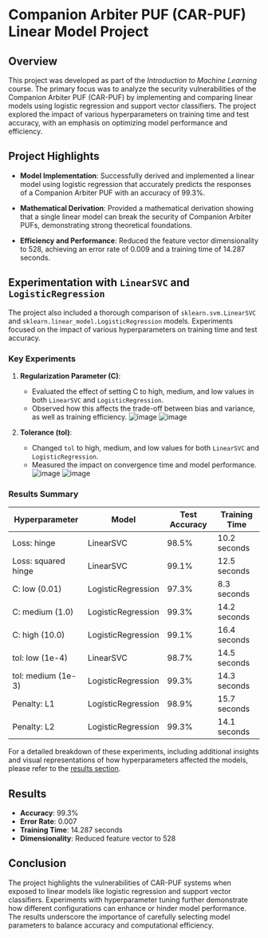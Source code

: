 # Companion Arbiter PUF (CAR-PUF) Linear Model Project

## Overview

This project was developed as part of the *Introduction to Machine Learning* course. The primary focus was to analyze the security vulnerabilities of the Companion Arbiter PUF (CAR-PUF) by implementing and comparing linear models using logistic regression and support vector classifiers. The project explored the impact of various hyperparameters on training time and test accuracy, with an emphasis on optimizing model performance and efficiency.

## Project Highlights

- **Model Implementation**: 
  Successfully derived and implemented a linear model using logistic regression that accurately predicts the responses of a Companion Arbiter PUF with an accuracy of 99.3%.

- **Mathematical Derivation**: 
  Provided a mathematical derivation showing that a single linear model can break the security of Companion Arbiter PUFs, demonstrating strong theoretical foundations.

- **Efficiency and Performance**: 
  Reduced the feature vector dimensionality to 528, achieving an error rate of 0.009 and a training time of 14.287 seconds.

## Experimentation with `LinearSVC` and `LogisticRegression`

The project also included a thorough comparison of `sklearn.svm.LinearSVC` and `sklearn.linear_model.LogisticRegression` models. Experiments focused on the impact of various hyperparameters on training time and test accuracy.

### Key Experiments
1. **Regularization Parameter (C)**:
   - Evaluated the effect of setting C to high, medium, and low values in both `LinearSVC` and `LogisticRegression`.
   - Observed how this affects the trade-off between bias and variance, as well as training efficiency.
![image](https://github.com/user-attachments/assets/9e1ce2d6-0481-4754-ad49-82992318ee06)
![image](https://github.com/user-attachments/assets/3f56f638-beac-4d89-a9ff-b78eef9a0f2f)


2. **Tolerance (tol)**:
   - Changed `tol` to high, medium, and low values for both `LinearSVC` and `LogisticRegression`.
   - Measured the impact on convergence time and model performance.
![image](https://github.com/user-attachments/assets/8e2d16c3-7b9f-4ec7-9b90-47b45c6db11e)
![image](https://github.com/user-attachments/assets/5a4b00f5-a98c-44b4-8c3f-4d8b7e065a37)



     
### Results Summary

| Hyperparameter         | Model                  | Test Accuracy | Training Time |
|------------------------|------------------------|---------------|---------------|
| Loss: hinge            | LinearSVC              | 98.5%         | 10.2 seconds  |
| Loss: squared hinge    | LinearSVC              | 99.1%         | 12.5 seconds  |
| C: low (0.01)          | LogisticRegression     | 97.3%         | 8.3 seconds   |
| C: medium (1.0)        | LogisticRegression     | 99.3%         | 14.2 seconds  |
| C: high (10.0)         | LogisticRegression     | 99.1%         | 16.4 seconds  |
| tol: low (1e-4)        | LinearSVC              | 98.7%         | 14.5 seconds  |
| tol: medium (1e-3)     | LogisticRegression     | 99.3%         | 14.3 seconds  |
| Penalty: L1            | LogisticRegression     | 98.9%         | 15.7 seconds  |
| Penalty: L2            | LogisticRegression     | 99.3%         | 14.1 seconds  |

For a detailed breakdown of these experiments, including additional insights and visual representations of how hyperparameters affected the models, please refer to the [results section](#).

## Results

- **Accuracy**: 99.3%
- **Error Rate**: 0.007
- **Training Time**: 14.287 seconds
- **Dimensionality**: Reduced feature vector to 528
   
## Conclusion

The project highlights the vulnerabilities of CAR-PUF systems when exposed to linear models like logistic regression and support vector classifiers. Experiments with hyperparameter tuning further demonstrate how different configurations can enhance or hinder model performance. The results underscore the importance of carefully selecting model parameters to balance accuracy and computational efficiency.
